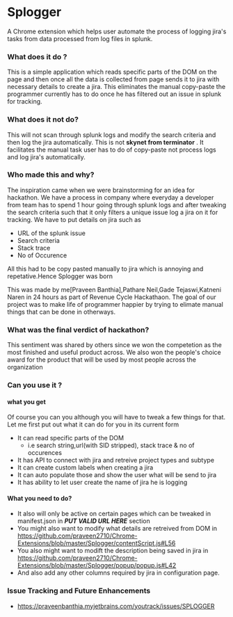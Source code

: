 # Splogger
A Chrome extension which helps user automate the process of logging jira's tasks from data processed from log files in splunk.

### What does it do ? 
This is a simple application which reads specific parts of the DOM on the page and then once all the data is collected from page sends it to jira with necessary details to create a jira. This eliminates the manual copy-paste the programmer currently has to do once he has filtered out an issue in splunk for tracking.

### What does it not do?
This will not scan through splunk logs and modify the search criteria and then log the jira automatically. This is not **skynet from terminator** . It facilitates the manual task user has to do of copy-paste not process logs and log jira's automatically.

### Who made this and why?
The inspiration came when we were brainstorming for an idea for hackathon. We have  a process in company where everyday a developer from team has to spend 1 hour going through splunk logs and after tweaking the search criteria such that it only filters a unique issue log a jira on it for tracking. 
We have to put details on jira such as 
* URL of the splunk issue
* Search criteria
* Stack trace
* No of Occurence 

All this had to be copy pasted manually to jira which is annoying and repetative.Hence Splogger was born

This was made by me[Praveen Banthia],Pathare Neil,Gade Tejaswi,Katneni Naren in 24 hours  as part of Revenue Cycle Hackathaon. The goal of our project was to make life of programmer happier by trying to elimate manual things that can be done in otherways.

### What was the final verdict of hackathon?
This sentiment was shared by others since we won the competetion as the most finished and useful product across. We also won the people's choice award for the product that will be used by most people across the organization

### Can you use it ?

#### what you get
Of course you can you although you will have to tweak a few things for that. Let me first put out what it can do for you in its current form

* It can read specific parts of the DOM
	 * i.e search string,url(with SID stripped), stack trace & no of occurences
* It has API to connect with jira and retreive project types and  subtype
* It can create custom labels when creating a jira
* It can auto populate those and show the user what will be send to jira
* It has ability to let user create the name of jira he is logging


#### What you need to do?

* It also will only be active on certain pages which can be tweaked in manifest.json in ***PUT VALID URL HERE*** section
* You might also want to modify what details are retreived from DOM in 
https://github.com/praveen2710/Chrome-Extensions/blob/master/Splogger/contentScript.js#L56
* You also might want to modift the description being saved in jira in 
https://github.com/praveen2710/Chrome-Extensions/blob/master/Splogger/popup/popup.js#L42
* And also add any other columns required by jira in configuration page.

### Issue Tracking and Future Enhancements
* https://praveenbanthia.myjetbrains.com/youtrack/issues/SPLOGGER
